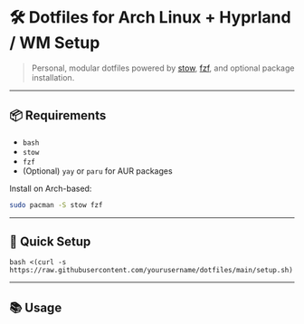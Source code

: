 # 🛠️ Dotfiles for Arch Linux + Hyprland / WM Setup

> Personal, modular dotfiles powered by [stow](https://www.gnu.org/software/stow/), [fzf](https://github.com/junegunn/fzf), and optional package installation.

---

## 📦 Requirements

- `bash`
- `stow`
- `fzf`
- (Optional) `yay` or `paru` for AUR packages

Install on Arch-based:

```bash
sudo pacman -S stow fzf
```

---

## 🚀 Quick Setup

```
bash <(curl -s https://raw.githubusercontent.com/yourusername/dotfiles/main/setup.sh)
```

---

## 📚 Usage
